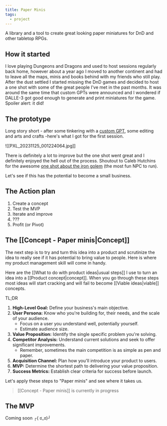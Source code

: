 ```yaml
---
title: Paper Minis
tags:
  - project
---
```



A library and a tool to create great looking paper miniatures for DnD and other tabletop RPGs. 

## How it started
I love playing Dungeons and Dragons and used to host sessions regularly back home, however about a year ago I moved to another continent and had to leave all the maps, minis and books behind with my friends who still play.
After the dust settled I started missing the DnD games and decided to host a one shot with some of the great people I've met in the past months. It was around the same time that custom GPTs were announced and I wondered if DALLE-3 got good enough to generate and print miniatures for the game. 
Spoiler alert: it did!

## The prototype
Long story short - after some tinkering with a [custom GPT](https://chat.openai.com/g/g-ZwDQv0FEg-printable-minis), some editing and arts and crafts -here's what I got for the first session.

![[PXL_20231125_001224064.jpg]]

There is definitely a lot to improve but the one shot went great and I definitely enjoyed the hell out of the process. Shoutout to Caleb Hutchins for the awesome [one shot about the iron golem](https://docs.google.com/document/d/165IcREKDpnx4dtxhgXRxlFaFOirtJqEWz52W-TmVeQ0/edit) (the most fun NPC to run).

Let's see if this has the potential to become a small business.
## The Action plan
1. Create a concept
3. Test the MVP
4. Iterate and improve
5. ???
6. Profit (or Pivot)
## The [[Concept - Paper minis|Concept]]
The next step is to try and turn this idea into a product and scrutinize the idea to really see if it has potential to bring value to people. Here is where my product management skill will come in handy. 

Here are the [[What to do with product ideas|usual steps]] I use to turn an idea into a [[Product concept|concept]]. When you go through these steps most ideas will start cracking and will fail to become [[Viable ideas|viable]] concepts.

TL;DR
1. **High-Level Goal:** Define your business's main objective.
2. **User Persona:** Know who you're building for, their needs, and the scale of your audience.
    - Focus on a user you understand well, potentially yourself.
    - Estimate audience size.
3. **Value Proposition:** Identify the single specific problem you're solving.
4. **Competitor Analysis:** Understand current solutions and seek to offer significant improvements.
    - Remember, sometimes the main competition is as simple as pen and paper.
5. **Acquisition Channel:** Plan how you'll introduce your product to users.
6. **MVP:** Determine the shortest path to delivering your value proposition.
7. **Success Metrics:** Establish clear criteria for success before launch.

Let's apply these steps to "Paper minis" and see where it takes us. 
>[[Concept - Paper minis]] is currently in progress

## The MVP

Coming soon ┌( ಠ_ಠ)┘


